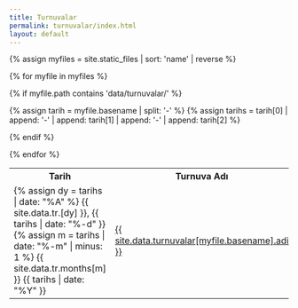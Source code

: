 ```yaml
---
title: Turnuvalar
permalink: turnuvalar/index.html
layout: default
---
```


<table class="table table-bordered table-striped">
<tbody>
<tr>
  <th>Tarih</th>
  <th>Turnuva Adı</th>
</tr>

{% assign myfiles = site.static_files | sort: 'name' | reverse %}

{% for myfile in myfiles %}

{% if myfile.path contains 'data/turnuvalar/' %}

{% assign tarih = myfile.basename | split: '-' %}
{% assign tarihs = tarih[0] | append: '-' | append: tarih[1] | append: '-' | append: tarih[2] %}

<tr>
<td class="col-md-3">
{% assign dy = tarihs | date: "%A" %}
{{ site.data.tr.[dy] }},
{{ tarihs | date: "%-d" }}
{% assign m = tarihs | date: "%-m" | minus: 1 %}
{{ site.data.tr.months[m] }}
{{ tarihs | date: "%Y" }}
</td>
<td class="col-md-9"><a href="{{ site.github.url }}/turnuvalar/{{ myfile.basename }}" > {{ site.data.turnuvalar[myfile.basename].adi }} </a></td>
</tr>
{% endif %}

{% endfor %}

</tbody>
</table>
